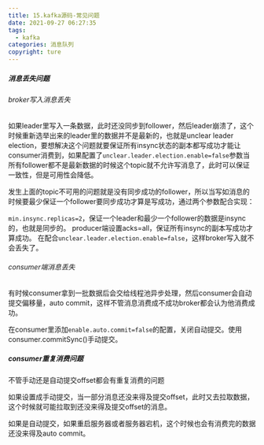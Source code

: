 ```yaml
---
title: 15.kafka源码-常见问题
date: 2021-09-27 06:27:35
tags:
  - kafka
categories: 消息队列
copyright: ture
---
```


##### 消息丢失问题

###### broker写入消息丢失

如果leader里写入一条数据，此时还没同步到follower，然后leader崩溃了，这个时候重新选举出来的leader里的数据并不是最新的，也就是unclear leader election，要想解决这个问题就要保证所有insync状态的副本都写成功才能让consumer消费到，如果配置了`unclear.leader.election.enable=false`参数当所有follower都不是最新数据的时候这个topic就不允许写消息了，此时可以保证一致性，但是可用性会降低。

发生上面的topic不可用的问题就是没有同步成功的follower，所以当写如消息的时候要最少保证一个follower要同步成功才算是写成功，通过两个参数配合实现：

`min.insync.replicas=2`，保证一个leader和最少一个follower的数据是insync的，也就是同步的。
producer端设置acks=all，保证所有insync的副本写成功才算成功。
在配合`unclear.leader.election.enable=false`，这样broker写入就不会丢失了。

###### consumer端消息丢失

有时候consumer拿到一批数据后会交给线程池异步处理，然后consumer会自动提交偏移量，auto commit，这样不管消息消费成不成功broker都会认为他消费成功。

在consumer里添加`enable.auto.commit=false`的配置，关闭自动提交。使用consumer.commitSync()手动提交。

##### consumer重复消费问题

不管手动还是自动提交offset都会有重复消费的问题

如果设置成手动提交，当一部分消息还没来得及提交offset，此时又去拉取数据，这个时候就可能拉取到还没来得及提交offset的消息。

如果是自动提交，如果重启服务器或者服务器宕机，这个时候也会有消费完的数据还没来得及auto commit。

